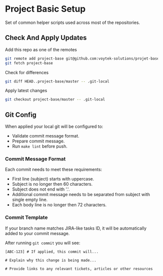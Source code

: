 # Project Basic Setup

Set of common helper scripts used across most of the repositories.




## Check And Apply Updates

Add this repo as one of the remotes

```bash
git remote add project-base git@github.com:voytek-solutions/projet-base.git
git fetch project-base
```

Check for differences

```bash
git diff HEAD..project-base/master -- .git-local
```

Apply latest changes

```bash
git checkout project-base/master -- .git-local
```




## Git Config

When applied your local git will be configured to:

* Validate commit message format.
* Prepare commit message.
* Run `make lint` before push.


### Commit Message Format

Each commit needs to meet these requirements:

* First line (subject) starts with uppercase.
* Subject is no longer then 60 characters.
* Subject does not end with '.'.
* Additional commit message needs to be separated from subject with single empty line.
* Each body line is no longer then 72 characters.


### Commit Template

If your branch name matches JIRA-like tasks ID, it will be automatically added
to your commit message.

After running `git commit` you will see:

```
[ABC-123] # If applied, this commit will...

# Explain why this change is being made...

# Provide links to any relevant tickets, articles or other resources
```
